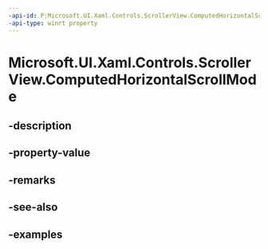 ```yaml
---
-api-id: P:Microsoft.UI.Xaml.Controls.ScrollerView.ComputedHorizontalScrollMode
-api-type: winrt property
---
```


<!-- Property syntax.
public ScrollerScrollMode ComputedHorizontalScrollMode { get; }
-->

# Microsoft.UI.Xaml.Controls.ScrollerView.ComputedHorizontalScrollMode

## -description

## -property-value

## -remarks

## -see-also

## -examples

